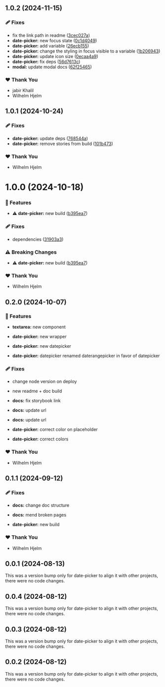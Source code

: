 ## 1.0.2 (2024-11-15)

### 🩹 Fixes

- fix the link path in readme ([3cec027a](https://github.com/migrationsverket/midas/commit/3cec027a))
- **date-picker:** new focus state ([0c1d4049](https://github.com/migrationsverket/midas/commit/0c1d4049))
- **date-picker:** add variable ([26ecb155](https://github.com/migrationsverket/midas/commit/26ecb155))
- **date-picker:** change the styling in focus visible to a variable ([1b206943](https://github.com/migrationsverket/midas/commit/1b206943))
- **date-picker:** update icon size ([0ecaa4a9](https://github.com/migrationsverket/midas/commit/0ecaa4a9))
- **date-picker:** fix deps ([56d7613c](https://github.com/migrationsverket/midas/commit/56d7613c))
- **modal:** update modal docs ([62f25465](https://github.com/migrationsverket/midas/commit/62f25465))

### ❤️  Thank You

- jabir Khalil
- Wilhelm Hjelm

## 1.0.1 (2024-10-24)

### 🩹 Fixes

- **date-picker:** update deps ([768544a](https://github.com/migrationsverket/midas/commit/768544a))
- **date-picker:** remove stories from build ([101b473](https://github.com/migrationsverket/midas/commit/101b473))

### ❤️  Thank You

- Wilhelm Hjelm

# 1.0.0 (2024-10-18)

### 🚀 Features

- ⚠️  **date-picker:** new build ([b395ea7](https://github.com/migrationsverket/midas/commit/b395ea7))

### 🩹 Fixes

- dependencies ([31903a3](https://github.com/migrationsverket/midas/commit/31903a3))

### ⚠️  Breaking Changes

- ⚠️  **date-picker:** new build ([b395ea7](https://github.com/migrationsverket/midas/commit/b395ea7))

### ❤️  Thank You

- Wilhelm Hjelm

## 0.2.0 (2024-10-07)


### 🚀 Features

- **textarea:** new component

- **date-picker:** new wrapper

- **date-picker:** new datepicker

- **date-picker:** datepicker renamed daterangepicker in favor of datepicker


### 🩹 Fixes

- change node version on deploy

- new readme + doc build

- **docs:** fix storybook link

- **docs:** update url

- **docs:** update url

- **date-picker:** correct color on placeholder

- **date-picker:** correct colors


### ❤️  Thank You

- Wilhelm Hjelm

## 0.1.1 (2024-09-12)


### 🩹 Fixes

- **docs:** change doc structure

- **docs:** mend broken pages

- **date-picker:** new build


### ❤️  Thank You

- Wilhelm Hjelm

## 0.0.1 (2024-08-13)

This was a version bump only for date-picker to align it with other projects, there were no code changes.

## 0.0.4 (2024-08-12)

This was a version bump only for date-picker to align it with other projects, there were no code changes.

## 0.0.3 (2024-08-12)

This was a version bump only for date-picker to align it with other projects, there were no code changes.

## 0.0.2 (2024-08-12)

This was a version bump only for date-picker to align it with other projects, there were no code changes.